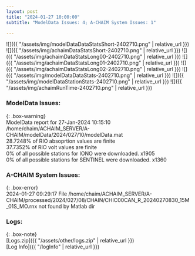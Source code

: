 ```yaml
---
layout: post
title: "2024-01-27 10:00:00"
subtitle: "ModelData Issues: 4; A-CHAIM System Issues: 1"

---
```


![]({{ "/assets/img/modelDataDataStatsShort-2402710.png" | relative_url }})
![]({{ "/assets/img/achaimDataStatsShort-2402710.png" | relative_url }})
![]({{ "/assets/img/achaimDataStatsLong00-2402710.png" | relative_url }})
![]({{ "/assets/img/achaimDataStatsLong01-2402710.png" | relative_url }})
![]({{ "/assets/img/achaimDataStatsLong02-2402710.png" | relative_url }})
![]({{ "/assets/img/modelDataDataStats-2402710.png" | relative_url }})
![]({{ "/assets/img/modelDataStationStats-2402710.png" | relative_url }})
![]({{ "/assets/img/achaimRunTime-2402710.png" | relative_url }})


### ModelData Issues:  
  
{: .box-warning}  
 ModelData report for 27-Jan-2024 10:15:10   
 /home/chaim/ACHAIM_SERVER/A-CHAIM/modelData/2024/027/10/modelData.mat   
 28.7248% of RIO absoprtion values are finite   
 37.7352% of RIO volt values are finite   
 0% of all possible stations for IONO were downloaded. x1905   
 0% of all possible stations for SENTINEL were downloaded. x1360   
  
### A-CHAIM System Issues:  
  
{: .box-error}  
2024-01-27 09:29:17 File /home/chaim/ACHAIM_SERVER/A-CHAIM/processed/2024/027/08/CHAIN/CHIC00CAN_R_20240270830_15M_01S_MO.rnx not found by Matlab dir  

### Logs:  
  
{: .box-note}  
[Logs.zip]({{ "/assets/other/logs.zip" | relative_url }})  
[Log Info]({{ "/logInfo" | relative_url }})  
